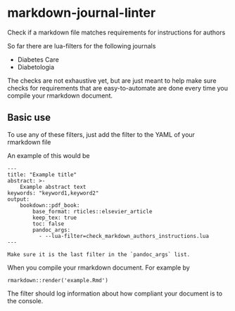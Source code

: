 # markdown-journal-linter


Check if a markdown file matches requirements for instructions for authors

So far there are lua-filters for the following journals
- Diabetes Care
- Diabetologia

The checks are not exhaustive yet, but are just meant to help make sure checks for requirements that are easy-to-automate are done every time you compile your rmarkdown document.

## Basic use

To use any of these filters, just add the filter to the YAML of your rmarkdown file

An example of this would be

```
---
title: "Example title"
abstract: >-
    Example abstract text
keywords: "keyword1,keyword2"
output:
    bookdown::pdf_book:
        base_format: rticles::elsevier_article
        keep_tex: true
        toc: false
        pandoc_args:
          - --lua-filter=check_markdown_authors_instructions.lua
---

Make sure it is the last filter in the `pandoc_args` list.

```

When you compile your rmarkdown document. For example by
```
rmarkdown::render('example.Rmd')
```

The filter should log information about how compliant your document is to the console.

